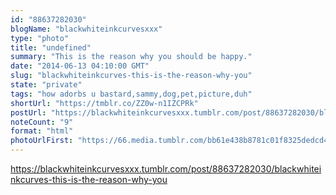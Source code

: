 ```yaml
---
id: "88637282030"
blogName: "blackwhiteinkcurvesxxx"
type: "photo"
title: "undefined"
summary: "This is the reason why you should be happy."
date: "2014-06-13 04:10:00 GMT"
slug: "blackwhiteinkcurves-this-is-the-reason-why-you"
state: "private"
tags: "how adorbs u bastard,sammy,dog,pet,picture,duh"
shortUrl: "https://tmblr.co/ZZ0w-n1IZCPRk"
postUrl: "https://blackwhiteinkcurvesxxx.tumblr.com/post/88637282030/blackwhiteinkcurves-this-is-the-reason-why-you"
noteCount: "9"
format: "html"
photoUrlFirst: "https://66.media.tumblr.com/bb61e438b8781c01f8325dedcd499dfc/tumblr_n53fecJO7v1twl1v1o1_1280.jpg"
---
```


https://blackwhiteinkcurvesxxx.tumblr.com/post/88637282030/blackwhiteinkcurves-this-is-the-reason-why-you